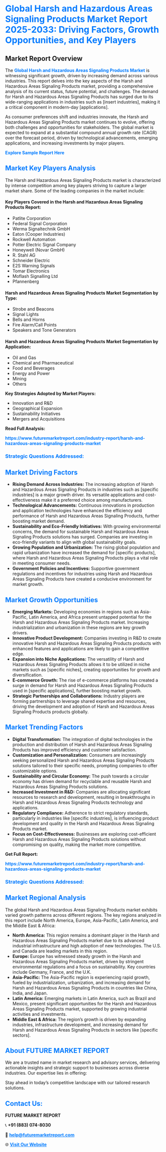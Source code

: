 <h1 style="color: #007BFF;">Global Harsh and Hazardous Areas Signaling Products Market Report 2025-2033: Driving Factors, Growth Opportunities, and Key Players</h1>

<section id="overview">
<h2>Market Report Overview</h2>
<p>The <a href="https://www.futuremarketreport.com/industry-report/harsh-and-hazardous-areas-signaling-products-market" style="color: #007BFF; text-decoration: none;"><strong>Global Harsh and Hazardous Areas Signaling Products Market</strong></a> is witnessing significant growth, driven by increasing demand across various industries. This report delves into the key aspects of the Harsh and Hazardous Areas Signaling Products market, providing a comprehensive analysis of its current status, future potential, and challenges. The demand for Harsh and Hazardous Areas Signaling Products has surged due to its wide-ranging applications in industries such as [insert industries], making it a critical component in modern-day [applications].</p>
<p>As consumer preferences shift and industries innovate, the Harsh and Hazardous Areas Signaling Products market continues to evolve, offering both challenges and opportunities for stakeholders. The global market is expected to expand at a substantial compound annual growth rate (CAGR) over the forecast period, driven by technological advancements, emerging applications, and increasing investments by major players.</p>
</section>

<section id="overview">
<p><a href="https://www.futuremarketreport.com/request-sample/reportId=42888" style="color: #007BFF; text-decoration: none;"><strong>Explore Sample Report Here</strong></a></p>
</section>

<section id="key-players">
<h2 style="color: #007BFF;">Market Key Players Analysis</h2>
<p>The Harsh and Hazardous Areas Signaling Products market is characterized by intense competition among key players striving to capture a larger market share. Some of the leading companies in the market include:</p>
<h4>Key Players Covered in the Harsh and Hazardous Areas Signaling Products Report:</h4>
<ul><li>Patlite Corporation</li><li>Federal Signal Corporation</li><li>Werma Signaltechnik GmbH</li><li>Eaton (Cooper Industries)</li><li>Rockwell Automation</li><li>Potter Electric Signal Company</li><li>Honeywell (Novar GmbH)</li><li>R. Stahl AG</li><li>Schneider Electric</li><li>E2S Warning Signals</li><li>Tomar Electronics</li><li>Moflash Signalling Ltd</li><li>Pfannenberg</li></ul>
<h4>Harsh and Hazardous Areas Signaling Products Market Segmentation by Type:</h4>
<ul><li>Strobe and Beacons</li><li>Signal Lights</li><li>Bells and Horns</li><li>Fire Alarm/Call Points</li><li>Speakers and Tone Generators</li></ul>

<h4>Harsh and Hazardous Areas Signaling Products Market Segmentation by Application:</h4>
<ul><li>Oil and Gas</li><li>Chemical and Pharmaceutical</li><li>Food and Beverages</li><li>Energy and Power</li><li>Mining</li><li>Others</li></ul>
<p><strong>Key Strategies Adopted by Market Players:</strong></p>
<ul>
<li>Innovation and R&D</li>
<li>Geographical Expansion</li>
<li>Sustainability Initiatives</li>
<li>Mergers and Acquisitions</li>
</ul>
</section>

<section>
<p><strong>Read Full Analysis: </strong></p><a href="https://www.futuremarketreport.com/industry-report/harsh-and-hazardous-areas-signaling-products-market" style="color: #007BFF; text-decoration: none;"><strong>https://www.futuremarketreport.com/industry-report/harsh-and-hazardous-areas-signaling-products-market</strong></a>
<h3 style="color: #007BFF;">Strategic Questions Addressed:</h3>
</section>

<section id="driving-factors">
<h2 style="color: #007BFF;">Market Driving Factors</h2>
<ul>
<li><strong>Rising Demand Across Industries:</strong> The increasing adoption of Harsh and Hazardous Areas Signaling Products in industries such as [specific industries] is a major growth driver. Its versatile applications and cost-effectiveness make it a preferred choice among manufacturers.</li>
<li><strong>Technological Advancements:</strong> Continuous innovations in production and application technologies have enhanced the efficiency and performance of Harsh and Hazardous Areas Signaling Products, further boosting market demand.</li>
<li><strong>Sustainability and Eco-Friendly Initiatives:</strong> With growing environmental concerns, the demand for sustainable Harsh and Hazardous Areas Signaling Products solutions has surged. Companies are investing in eco-friendly variants to align with global sustainability goals.</li>
<li><strong>Growing Population and Urbanization:</strong> The rising global population and rapid urbanization have increased the demand for [specific products], where Harsh and Hazardous Areas Signaling Products plays a vital role in meeting consumer needs.</li>
<li><strong>Government Policies and Incentives:</strong> Supportive government regulations and incentives for industries using Harsh and Hazardous Areas Signaling Products have created a conducive environment for market growth.</li>
</ul>
</section>

<section id="growth-opportunities">
<h2 style="color: #007BFF;">Market Growth Opportunities</h2>
<ul>
<li><strong>Emerging Markets:</strong> Developing economies in regions such as Asia-Pacific, Latin America, and Africa present untapped potential for the Harsh and Hazardous Areas Signaling Products market. Increasing industrialization and urbanization in these regions are key growth drivers.</li>
<li><strong>Innovative Product Development:</strong> Companies investing in R&D to create innovative Harsh and Hazardous Areas Signaling Products products with enhanced features and applications are likely to gain a competitive edge.</li>
<li><strong>Expansion into Niche Applications:</strong> The versatility of Harsh and Hazardous Areas Signaling Products allows it to be utilized in niche markets such as [specific niches], creating opportunities for growth and diversification.</li>
<li><strong>E-commerce Growth:</strong> The rise of e-commerce platforms has created a surge in demand for Harsh and Hazardous Areas Signaling Products used in [specific applications], further boosting market growth.</li>
<li><strong>Strategic Partnerships and Collaborations:</strong> Industry players are forming partnerships to leverage shared expertise and resources, driving the development and adoption of Harsh and Hazardous Areas Signaling Products products globally.</li>
</ul>
</section>

<section id="trending-factors">
<h2 style="color: #007BFF;">Market Trending Factors</h2>
<ul>
<li><strong>Digital Transformation:</strong> The integration of digital technologies in the production and distribution of Harsh and Hazardous Areas Signaling Products has improved efficiency and customer satisfaction.</li>
<li><strong>Customization and Personalization:</strong> Consumers are increasingly seeking personalized Harsh and Hazardous Areas Signaling Products solutions tailored to their specific needs, prompting companies to offer customizable options.</li>
<li><strong>Sustainability and Circular Economy:</strong> The push towards a circular economy has driven demand for recyclable and reusable Harsh and Hazardous Areas Signaling Products solutions.</li>
<li><strong>Increased Investment in R&D:</strong> Companies are allocating significant resources to research and development, resulting in breakthroughs in Harsh and Hazardous Areas Signaling Products technology and applications.</li>
<li><strong>Regulatory Compliance:</strong> Adherence to strict regulatory standards, particularly in industries like [specific industries], is influencing product development and quality in the Harsh and Hazardous Areas Signaling Products market.</li>
<li><strong>Focus on Cost-Effectiveness:</strong> Businesses are exploring cost-efficient Harsh and Hazardous Areas Signaling Products solutions without compromising on quality, making the market more competitive.</li>
</ul>
</section>

<section>
<p><strong>Get Full Report: </strong></p><a href="https://www.futuremarketreport.com/industry-report/harsh-and-hazardous-areas-signaling-products-market" style="color: #007BFF; text-decoration: none;"><strong>https://www.futuremarketreport.com/industry-report/harsh-and-hazardous-areas-signaling-products-market</strong></a>
<h3 style="color: #007BFF;">Strategic Questions Addressed:</h3>
</section>


<section id="regional-analysis">
<h2 style="color: #007BFF;">Market Regional Analysis</h2>
<p>The global Harsh and Hazardous Areas Signaling Products market exhibits varied growth patterns across different regions. The key regions analyzed in this report include North America, Europe, Asia-Pacific, Latin America, and the Middle East & Africa:</p>
<ul>
<li><strong>North America:</strong> This region remains a dominant player in the Harsh and Hazardous Areas Signaling Products market due to its advanced industrial infrastructure and high adoption of new technologies. The U.S. and Canada are leading markets in this region.</li>
<li><strong>Europe:</strong> Europe has witnessed steady growth in the Harsh and Hazardous Areas Signaling Products market, driven by stringent environmental regulations and a focus on sustainability. Key countries include Germany, France, and the U.K.</li>
<li><strong>Asia-Pacific:</strong> The Asia-Pacific region is experiencing rapid growth, fueled by industrialization, urbanization, and increasing demand for Harsh and Hazardous Areas Signaling Products in countries like China, India, and Japan.</li>
<li><strong>Latin America:</strong> Emerging markets in Latin America, such as Brazil and Mexico, present significant opportunities for the Harsh and Hazardous Areas Signaling Products market, supported by growing industrial activities and investments.</li>
<li><strong>Middle East & Africa:</strong> The region’s growth is driven by expanding industries, infrastructure development, and increasing demand for Harsh and Hazardous Areas Signaling Products in sectors like [specific sectors].</li>
</ul>
</section>

<footer>
<h2 style="color: #007BFF;">About FUTURE MARKET REPORT</h2>
<p>We are a trusted name in market research and advisory services, delivering actionable insights and strategic support to businesses across diverse industries. Our expertise lies in offering:</p>

<p>Stay ahead in today’s competitive landscape with our tailored research solutions.</p>

<h2 style="color: #007BFF;">Contact Us:</h2>
<p><strong>FUTURE MARKET REPORT</strong></p>
<p>📞 <strong>+91 (883) 074-8030</strong></p>
<p>📧 <strong><a href="mailto:help@futuremarketreport.com" style="color: #007BFF;">help@futuremarketreport.com</a></strong></p>
<p>🌐 <strong><a href="https://www.futuremarketreport.com/" style="color: #007BFF;">Visit Our Website</a></strong></p>
</footer>